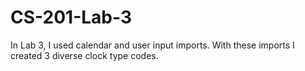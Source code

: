 # CS-201-Lab-3
In Lab 3, I used calendar and user input imports. With these imports I created 3 diverse clock type codes.
